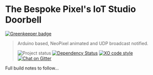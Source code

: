 # The Bespoke Pixel's IoT Studio Doorbell

[![Greenkeeper badge](https://badges.greenkeeper.io/MarkGriffiths/the-bespoke-doorbell.svg)](https://greenkeeper.io/)
> Arduino based, NeoPixel animated and UDP broadcast notified.
>
>![Project status][project-badge]
[![Dependency Status][david-badge]][david]
[![XO code style][xo-badge]][xo]
[![Chat on Gitter][gitter-badge]][gitter]

Full build notes to follow...

[project-badge]: http://img.shields.io/badge/build-arduino-43A298.svg?style=flat
[david-badge]: http://img.shields.io/david/MarkGriffiths/the-bespoke-doorbell.svg?branch=master&style=flat
[xo-badge]: https://img.shields.io/badge/code_style-XO-5ed9c7.svg
[gitter-badge]: https://badges.gitter.im/MarkGriffiths/help.svg

[david]: https://david-dm.org/MarkGriffiths/the-bespoke-doorbell/master
[xo]: https://github.com/sindresorhus/xo
[gitter]: https://gitter.im/MarkGriffiths/help?utm_source=badge&utm_medium=badge&utm_campaign=pr-badge&utm_content=badge
